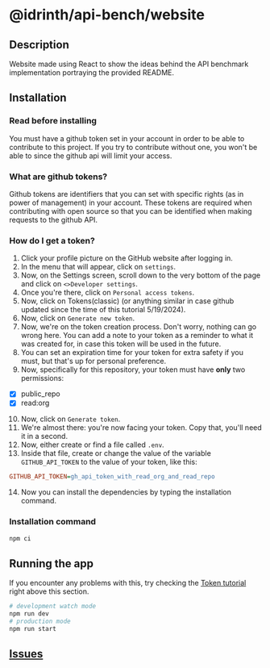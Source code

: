 # @idrinth/api-bench/website

## Description

Website made using React to show the ideas behind the API benchmark 
implementation portraying the provided README.

## Installation

### Read before installing

You must have a github token set in your account in order to be able to
contribute to this project. If you try to contribute without one, you
won't be able to since the github api will limit your access.

### What are github tokens?

Github tokens are identifiers that you can set with specific rights
(as in power of management) in your account. These tokens are required
when contributing with open source so that you can be identified when
making requests to the github API.

### How do I get a token?

1) Click your profile picture on the GitHub website after logging in.
2) In the menu that will appear, click on `settings`.
3) Now, on the Settings screen, scroll down to the very bottom of the
page and click on `<>Developer settings`.
4) Once you're there, click on `Personal access tokens`.
5) Now, click on Tokens(classic) (or anything similar in case github
updated since the time of this tutorial 5/19/2024).
6) Now, click on `Generate new token`.
7) Now, we're on the token creation process. Don't worry, nothing can go
wrong here. You can add a note to your token as a reminder to what it
was created for, in case this token will be used in the future.
8) You can set an expiration time for your token for extra safety if you
must, but that's up for personal preference.
9) Now, specifically for this repository, your token must have **only** two
permissions:
- [X] public_repo
- [X] read:org
10) Now, click on `Generate token`.
11) We're almost there: you're now facing your token. Copy that, you'll
need it in a second.
12) Now, either create or find a file called `.env`.
13) Inside that file, create or change the value of the variable
`GITHUB_API_TOKEN` to the value of your token, like this:

```ini
GITHUB_API_TOKEN=gh_api_token_with_read_org_and_read_repo
```

14) Now you can install the dependencies by typing the installation
command.

### Installation command

```bash
npm ci
```

## Running the app
If you encounter any problems with this, try checking the
[Token tutorial](#how-do-i-get-a-token) right above this section.

```bash
# development watch mode
npm run dev
# production mode
npm run start
```
## [Issues](https://github.com/idrinth-api-bench/issues)
